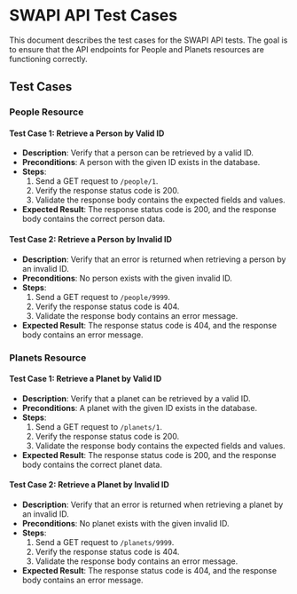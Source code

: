 # SWAPI API Test Cases

This document describes the test cases for the SWAPI API tests. The goal is to ensure that the API endpoints for People and Planets resources are functioning correctly.

## Test Cases

### People Resource

#### Test Case 1: Retrieve a Person by Valid ID

- **Description**: Verify that a person can be retrieved by a valid ID.
- **Preconditions**: A person with the given ID exists in the database.
- **Steps**:
  1. Send a GET request to `/people/1`.
  2. Verify the response status code is 200.
  3. Validate the response body contains the expected fields and values.
- **Expected Result**: The response status code is 200, and the response body contains the correct person data.

#### Test Case 2: Retrieve a Person by Invalid ID

- **Description**: Verify that an error is returned when retrieving a person by an invalid ID.
- **Preconditions**: No person exists with the given invalid ID.
- **Steps**:
  1. Send a GET request to `/people/9999`.
  2. Verify the response status code is 404.
  3. Validate the response body contains an error message.
- **Expected Result**: The response status code is 404, and the response body contains an error message.

### Planets Resource

#### Test Case 1: Retrieve a Planet by Valid ID

- **Description**: Verify that a planet can be retrieved by a valid ID.
- **Preconditions**: A planet with the given ID exists in the database.
- **Steps**:
  1. Send a GET request to `/planets/1`.
  2. Verify the response status code is 200.
  3. Validate the response body contains the expected fields and values.
- **Expected Result**: The response status code is 200, and the response body contains the correct planet data.

#### Test Case 2: Retrieve a Planet by Invalid ID

- **Description**: Verify that an error is returned when retrieving a planet by an invalid ID.
- **Preconditions**: No planet exists with the given invalid ID.
- **Steps**:
  1. Send a GET request to `/planets/9999`.
  2. Verify the response status code is 404.
  3. Validate the response body contains an error message.
- **Expected Result**: The response status code is 404, and the response body contains an error message.
